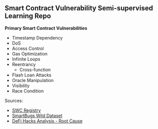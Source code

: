 ## Smart Contract Vulnerability Semi-supervised Learning Repo

<b> Primary Smart Contract Vulnerabilities </b>
  - Timestamp Dependency
  - DoS
  - Access Control
  - Gas Optimization
  - Infinite Loops
  - Reentrancy
    - Cross-function
  - Flash Loan Attacks
  - Oracle Manipulation
  - Visibility
  - Race Condition
  
Sources: 
- [SWC Registry](https://swcregistry.io)
- [SmartBugs Wild Dataset](https://github.com/smartbugs/smartbugs-wild/tree/master)
- [DeFi Hacks Analysis - Root Cause](https://wooded-meter-1d8.notion.site/0e85e02c5ed34df3855ea9f3ca40f53b?v=22e5e2c506ef4caeb40b4f78e23517ee)
